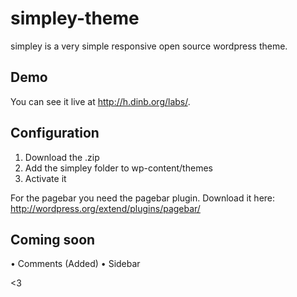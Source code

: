 simpley-theme
=============

simpley is a very simple responsive open source wordpress theme.

## Demo

You can see it live at http://h.dinb.org/labs/.

## Configuration

1. Download the .zip
2. Add the simpley folder to wp-content/themes
3. Activate it

For the pagebar you need the pagebar plugin.
Download it here: http://wordpress.org/extend/plugins/pagebar/

## Coming soon

• Comments (Added)
• Sidebar

<3
